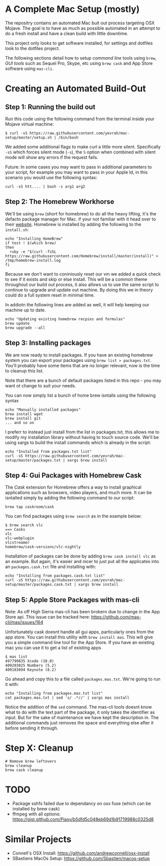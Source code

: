 A Complete Mac Setup (mostly)
=============================

The repositry contains an automated Mac buit out process targeting OSX Mojave.
The goal is to have as much as possible automated in an attempt to do a fresh
install and have a clean build with little downtime.

This project only looks to get software installed, for settings and dotfiles
look to the dotfiles project.

The following sections detail how to setup *command line* tools using `brew`,
*GUI tools* such as Sequel Pro, Skype, etc using `brew cask` and App Store
software using `mas-cli`.


Creating an Automated Build-Out
===============================


## Step 1: Running the build out


Run this code using the following command from the terminal inside your Mojave
virtual machine:

    $ curl -sS https://raw.githubusercontent.com/yevrah/mac-setup/master/setup.sh | /bin/bash

We added some additional flags to make curl a little more silent. Specifically
`-sS` which forces silent mode (`-s`), the `S` option when combined with silent
mode will show any errors if the request fails.

Future: In some cases you may want to pass in additional parameters to your
script, for example you may want to pass in your Apple Id, in this scenario you
would use the following syntax:

    curl -sS htt.... | bash -s arg1 arg2


## Step 2: The Homebrew Workhorse


We'll be using `brew` (short for homebrew) to do all the heavy lifting, it's
the defacto package manager for Mac. if your not familiar with it head over to
their [website](https://docs.brew.sh/). Homebrew is installed by adding the
following to the `install.sh`:

    echo "Installing HomeBrew"
    if test ! $(which brew)
    then
      ruby -e "$(curl -fsSL https://raw.githubusercontent.com/Homebrew/install/master/install)" > /tmp/homebrew-install.log
    fi

Because we don't want to coniniously reset our vm we added a quick check to see
if it exists and skip or else install. This will be a common theme throughout
our build out process, it also allows us to use the same script to continue to
upgrade and update out machine. By doing this we in theory could do a full
system reset in minimal time.

In addiotn the following lines are added as well, it will help keeping our
machine up to date.


    echo "Updating existing homebrew recpies and formulas"
    brew update
    brew upgrade --all

## Step 3: Installing packages

We are now ready to install
packages. If you have an existing homebrew system you can export your packages
using `brew list > packages.txt`. You'll probably have some items that are no
longer relevant, now is the time to cleanup this list.

Note that there are a bunch of default packages listed in this repo - you may
want ot change to suit your needs.

You can now simply list a bunch of home brew isntalls using the following syntax

    echo "Manually installed packages"
    brew install wget
    brew install git
    ... and so on

I preferr to instead just install from the list in packages.txt, this allows me
to modify my installation library without having to touch source code. We'll be
using xargs to build the install commands which is already in the script:

    echo "Installed from packages.txt list"
    curl -sS https://raw.githubusercontent.com/yevrah/mac-setup/master/packages.txt | xargs brew install


## Step 4: Gui Packages with Homebrew Cask

The *Cask* extension for Homebrew offers a way to install graphical
applications such as browsers, video players, and much more. It can be
isntalled simply by adding the following command to our script:

    brew tap caskroom/cask

You can find packages using `brew search` as in the example below:

    $ brew search vlc
    ==> Casks
    vlc
    vlc-webplugin
    vlcstreamer
    homebrew/cask-versions/vlc-nightly

Installation of packages can be done by adding `brew cask install vlc` as an
example. But again, it's easier and nicer to just put all the applicates into
an `packages.cask.txt` file and installing with:

    
    echo "Installing from packages.cask.txt list"
    curl -sS https://raw.githubusercontent.com/yevrah/mac-setup/master/packages.cask.txt | xargs brew install

## Step 5: Apple Store Packages with mas-cli

Note: As off High Sierra mas-cli has been brokern due to change in the App
Store api. This issue can be tracked here: https://github.com/mas-cli/mas/issues/164

Unfortunately cask doesnt handle all gui apps, particularly ones from the app
store. You can install this utility with `brew install mas`. This will give you
a simple command line tool for the App Store. If you have an existing mac you
can use it to get a list of existing apps

    $ mas list
    497799835 Xcode (10.0)
    409203825 Numbers (5.2)
    409183694 Keynote (8.2)

Go ahead and copy this to a file called `packages.mas.txt`. We're going to run it with:

    echo "Installing from packages.mas.txt list"
    cat packages.mas.txt | sed 's/ .*//' | xargs mas install

Notice the addition of the `sed` command. The mas-cli tools doesnt know what to
do with the text part of the package, it only takes the identifier as input.
But for the sake of maintenance we have kept the description in. The
additional commands just removes the space and everything else after it
before sending it through.

    
# Step X: Cleanup

    # Remove brew leftovers
    brew cleanup
    brew cask cleanup
    
# TODO

* Package sshfs failed due to dependancy on osx fuse (which can be installed by brew cask)
* ffmpeg with all options: https://gist.github.com/Piasy/b5dfd5c048eb69d1b91719988c0325d8

# Similar Projects

* Connell's OSX Install: https://github.com/andrewconnell/osx-install
* SBastiens MacOs Setup: https://github.com/Sbastien/macos-setup
